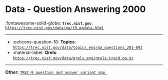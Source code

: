 # Data - Question Answering 2000 

:fontawesome-solid-globe: **`trec.nist.gov`**: [`https://trec.nist.gov/data/qa/t9_qadata.html`](https://trec.nist.gov/data/qa/t9_qadata.html)

---

- :octicons-question-16: **Topics**: [`https://trec.nist.gov/data/topics_eng/qa_questions_201-893`](https://trec.nist.gov/data/topics_eng/qa_questions_201-893)
- :material-label: **Qrels**: [`https://trec.nist.gov/data/qrels_eng/qrels.trec9.qa.gz`](https://trec.nist.gov/data/qrels_eng/qrels.trec9.qa.gz)


---

**Other:** [`TREC-9 question and answer variant map `](https://trec.nist.gov/data/topics_eng/variants.qnumbers)
